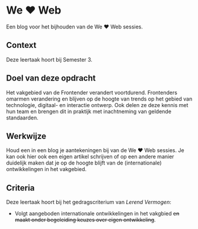 
# We ♥ Web

Een blog voor het bijhouden van de We ♥ Web sessies. 

## Context

Deze leertaak hoort bij Semester 3. 

## Doel van deze opdracht

Het vakgebied van de Frontender verandert voortdurend. 
Frontenders omarmen verandering en blijven op de hoogte van trends op het gebied van technologie, digitaal- en interactie ontwerp. 
Ook delen ze deze kennis met hun team en brengen dit in praktijk met inachtneming van geldende standaarden.


## Werkwijze

Houd een in een blog je aantekeningen bij van de We ♥ Web sessies. 
Je kan ook hier ook een eigen artikel schrijven of op een andere manier duidelijk maken dat je op de hoogte blijft van de (internationale) ontwikkelingen in het vakgebied.


## Criteria

Deze leertaak hoort bij het gedragscriterium van _Lerend Vermogen_:

- Volgt aangeboden internationale ontwikkelingen in het vakgbied ~~en maakt onder begeleiding keuzes over eigen ontwikkeling~~.



